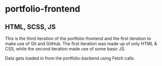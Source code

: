 # portfolio-frontend

## HTML, SCSS, JS

This is the third iteration of the portfolio-frontend and the first iteration to make use of Git and GitHub.
The first iteration was made up of only HTML & CSS, while the second iteration made use of some basic JS.

Data gets loaded in from the portfolio-backend using Fetch calls.


